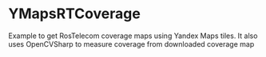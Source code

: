 # YMapsRTCoverage

Example to get RosTelecom coverage maps using Yandex Maps tiles. It also uses OpenCVSharp to measure coverage from downloaded coverage map
